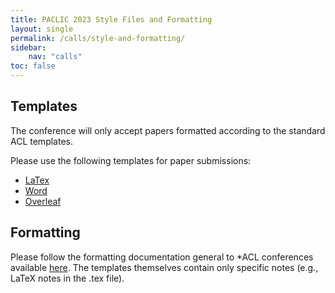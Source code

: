 ```yaml
---
title: PACLIC 2023 Style Files and Formatting
layout: single
permalink: /calls/style-and-formatting/
sidebar:
    nav: "calls"
toc: false
---
```



## Templates

The conference will only accept papers formatted according to the standard ACL templates.

Please use the following templates for paper submissions:

* [LaTex](/downloads/paclic2023.zip)
* [Word](/downloads/acl2023.docx)
* [Overleaf](https://www.overleaf.com/latex/templates/instructions-for-paclic-2023-proceedings/rmcxhznkcqff)

## Formatting

Please follow the formatting documentation general to *ACL conferences available [here](https://acl-org.github.io/ACLPUB/formatting.html).
The templates themselves contain only specific notes (e.g., LaTeX notes in the .tex file).
